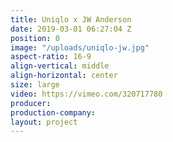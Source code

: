 ```yaml
---
title: Uniqlo x JW Anderson
date: 2019-03-01 06:27:04 Z
position: 0
image: "/uploads/uniqlo-jw.jpg"
aspect-ratio: 16-9
align-vertical: middle
align-horizontal: center
size: large
video: https://vimeo.com/320717780
producer: 
production-company: 
layout: project
---
```



